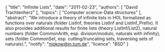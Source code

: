 {
    "title": "Infinite Lists",
    "date": "2011-02-23",
    "authors": [
        "David Trachtenherz"
    ],
    "topics": [
        "Computer science-Data structures"
    ],
    "abstract": "We introduce a theory of infinite lists in HOL formalized as functions over naturals (folder ListInf, theories ListInf and ListInf_Prefix). It also provides additional results for finite lists (theory ListInf/List2), natural numbers (folder CommonArith, esp. division/modulo, naturals with infinity), sets (folder CommonSet, esp. cutting/truncating sets, traversing sets of naturals).",
    "notify": "nipkow@in.tum.de",
    "licence": "BSD"
}